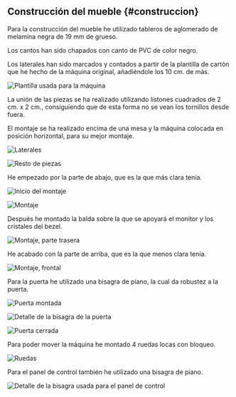 ## Construcción del mueble {#construccion}

Para la construcción del mueble he utilizado tableros de aglomerado de melamina negra  de 19 mm de grueso.

Los cantos han sido chapados con canto de PVC de color negro.

Los laterales han sido marcados y contados a partir de la plantilla de cartón que he hecho de la máquina original, añadiéndole los 10 cm. de más.

![Plantilla usada para la máquina](images/Mueble_00.jpg "Plantilla usada para la máquina")

La unión de las piezas se ha realizado utilizando listones cuadrados de 2 cm. x 2 cm., consiguiendo que de esta forma no se vean los tornillos desde fuera.

El montaje se ha realizado encima de una mesa y la máquina colocada en posición horizontal, para su mejor montaje.

![Laterales](images/Mueble_01.jpg "Laterales")

![Resto de piezas](images/Mueble_02.jpg "Resto de piezas")

He empezado por la parte de abajo, que es la que más clara tenía.

![Inicio del montaje](images/Mueble_03.jpg "Inicio del montaje")

![Montaje](images/Mueble_04.jpg "Montaje")

Después he montado la balda sobre la que se apoyará el monitor y los cristales del bezel.

![Montaje, parte trasera](images/Mueble_05.jpg "Montaje, parte trasera")

He acabado con la parte de arriba, que es la que menos clara tenía.

![Montaje, frontal](images/Mueble_06.jpg "Montaje, frontal")

Para la puerta he utilizado una bisagra de piano, la cual da robustez a la puerta.

![Puerta montada](images/Mueble_07.jpg "Puerta montada")

![Detalle de la bisagra de la puerta](images/Mueble_08.jpg "Detalle de la bisagra de la puerta")

![Puerta cerrada](images/Mueble_09.jpg "Puerta cerrada")

Para poder mover la máquina he montado 4 ruedas locas con bloqueo.

![Ruedas](images/Mueble_10.jpg "Ruedas")

Para el panel de control también he utilizado una bisagra de piano.

![Detalle de la bisagra usada para el panel de control](images/Mueble_11.jpg "Detalle de la bisagra usada para el panel de control")
